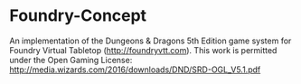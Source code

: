 # Foundry-Concept
An implementation of the Dungeons &amp; Dragons 5th Edition game system for Foundry Virtual Tabletop (http://foundryvtt.com). This work is permitted under the Open Gaming License: http://media.wizards.com/2016/downloads/DND/SRD-OGL_V5.1.pdf
